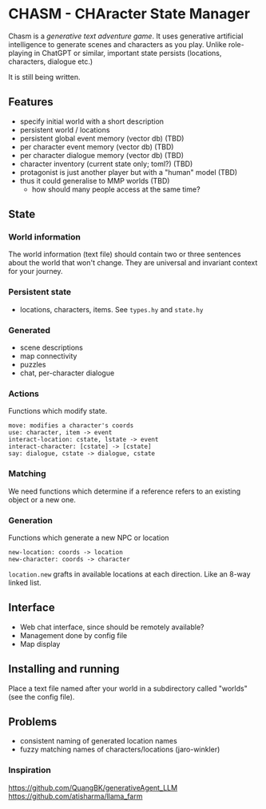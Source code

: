 # CHASM - CHAracter State Manager

Chasm is a *generative text adventure game*. It uses generative
artificial intelligence to generate scenes and characters as you
play. Unlike role-playing in ChatGPT or similar, important state
persists (locations, characters, dialogue etc.)

It is still being written.

## Features

- specify initial world with a short description
- persistent world / locations
- persistent global event memory (vector db) (TBD)
- per character event memory (vector db) (TBD)
- per character dialogue memory (vector db) (TBD)
- character inventory (current state only; toml?) (TBD)
- protagonist is just another player but with a "human" model (TBD)
- thus it could generalise to MMP worlds (TBD)
  * how should many people access at the same time?


## State

### World information

The world information (text file) should contain two or three
sentences about the world that won't change.  They are universal and
invariant context for your journey.

### Persistent state

- locations, characters, items. See `types.hy` and `state.hy`


### Generated

- scene descriptions
- map connectivity
- puzzles
- chat, per-character dialogue


### Actions

Functions which modify state.

```
move: modifies a character's coords
use: character, item -> event
interact-location: cstate, lstate -> event
interact-character: [cstate] -> [cstate]
say: dialogue, cstate -> dialogue, cstate
```


### Matching

We need functions which determine if a reference refers to an existing object or a new one.


### Generation

Functions which generate a new NPC or location

```
new-location: coords -> location
new-character: coords -> character
```

`location.new` grafts in available locations at each direction. Like an 8-way linked list.


## Interface

- Web chat interface, since should be remotely available?
- Management done by config file
- Map display


## Installing and running

Place a text file named after your world in a subdirectory called "worlds" (see the config file).

## Problems

- consistent naming of generated location names
- fuzzy matching names of characters/locations (jaro-winkler)


### Inspiration

https://github.com/QuangBK/generativeAgent_LLM
https://github.com/atisharma/llama_farm

